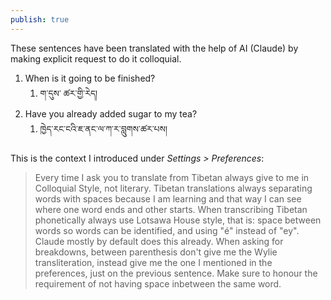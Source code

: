 ```yaml
---
publish: true
---
```


These sentences have been translated with the help of AI (Claude) by making explicit request to do it colloquial.

1. When is it going to be finished?
	1. ག་དུས་ ཚར་གྱི་རེད། 
2. Have you already added sugar to my tea?
	1. ཁྱེད་རང་ངའི་ཇ་ནང་ལ་ཀ་ར་བླུགས་ཚར་པས།

This is the context I introduced under *Settings > Preferences*:
> Every time I ask you to translate from Tibetan always give to me in Colloquial Style, not literary.
> Tibetan translations always separating words with spaces because I am learning and that way I can see where one word ends and other starts.
> When transcribing Tibetan phonetically always use Lotsawa House style, that is: space between words so words can be identified, and using "é" instead of "ey". Claude mostly by default does this already.
> When asking for breakdowns, between parenthesis don't give me the Wylie transliteration, instead give me the one I mentioned in the preferences, just on the previous sentence. Make sure to honour the requirement of not having space inbetween the same word.